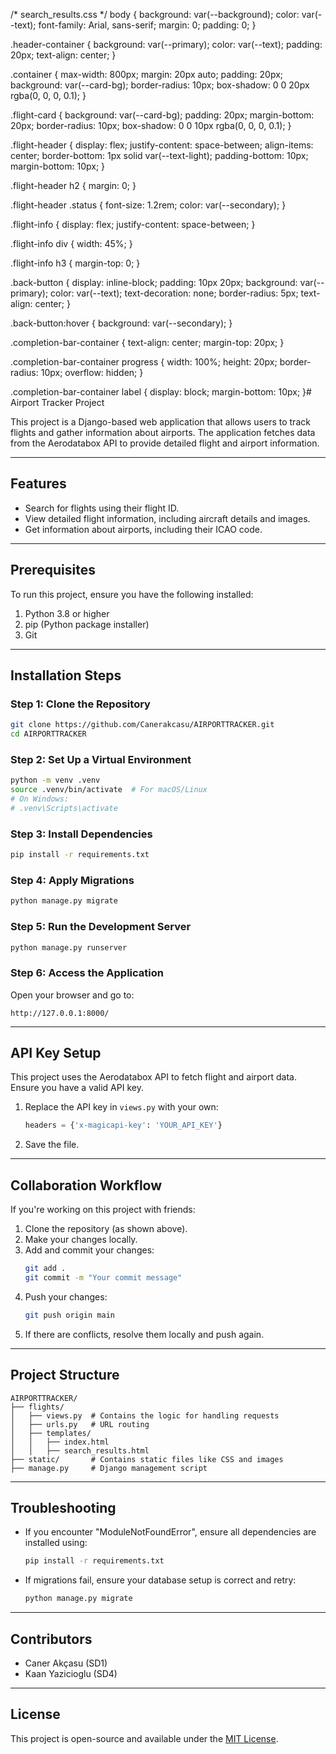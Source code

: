 /* search_results.css */
body {
    background: var(--background);
    color: var(--text);
    font-family: Arial, sans-serif;
    margin: 0;
    padding: 0;
}

.header-container {
    background: var(--primary);
    color: var(--text);
    padding: 20px;
    text-align: center;
}

.container {
    max-width: 800px;
    margin: 20px auto;
    padding: 20px;
    background: var(--card-bg);
    border-radius: 10px;
    box-shadow: 0 0 20px rgba(0, 0, 0, 0.1);
}

.flight-card {
    background: var(--card-bg);
    padding: 20px;
    margin-bottom: 20px;
    border-radius: 10px;
    box-shadow: 0 0 10px rgba(0, 0, 0, 0.1);
}

.flight-header {
    display: flex;
    justify-content: space-between;
    align-items: center;
    border-bottom: 1px solid var(--text-light);
    padding-bottom: 10px;
    margin-bottom: 10px;
}

.flight-header h2 {
    margin: 0;
}

.flight-header .status {
    font-size: 1.2rem;
    color: var(--secondary);
}

.flight-info {
    display: flex;
    justify-content: space-between;
}

.flight-info div {
    width: 45%;
}

.flight-info h3 {
    margin-top: 0;
}

.back-button {
    display: inline-block;
    padding: 10px 20px;
    background: var(--primary);
    color: var(--text);
    text-decoration: none;
    border-radius: 5px;
    text-align: center;
}

.back-button:hover {
    background: var(--secondary);
}

.completion-bar-container {
    text-align: center;
    margin-top: 20px;
}

.completion-bar-container progress {
    width: 100%;
    height: 20px;
    border-radius: 10px;
    overflow: hidden;
}

.completion-bar-container label {
    display: block;
    margin-bottom: 10px;
}# Airport Tracker Project

This project is a Django-based web application that allows users to track flights and gather information about airports. The application fetches data from the Aerodatabox API to provide detailed flight and airport information.

---

## Features
- Search for flights using their flight ID.
- View detailed flight information, including aircraft details and images.
- Get information about airports, including their ICAO code.

---

## Prerequisites
To run this project, ensure you have the following installed:

1. Python 3.8 or higher
2. pip (Python package installer)
3. Git

---

## Installation Steps

### Step 1: Clone the Repository
```bash
git clone https://github.com/Canerakcasu/AIRPORTTRACKER.git
cd AIRPORTTRACKER
```

### Step 2: Set Up a Virtual Environment
```bash
python -m venv .venv
source .venv/bin/activate  # For macOS/Linux
# On Windows:
# .venv\Scripts\activate
```

### Step 3: Install Dependencies
```bash
pip install -r requirements.txt
```

### Step 4: Apply Migrations
```bash
python manage.py migrate
```

### Step 5: Run the Development Server
```bash
python manage.py runserver
```

### Step 6: Access the Application
Open your browser and go to:
```
http://127.0.0.1:8000/
```

---

## API Key Setup
This project uses the Aerodatabox API to fetch flight and airport data. Ensure you have a valid API key.

1. Replace the API key in `views.py` with your own:
   ```python
   headers = {'x-magicapi-key': 'YOUR_API_KEY'}
   ```
2. Save the file.

---

## Collaboration Workflow
If you're working on this project with friends:

1. Clone the repository (as shown above).
2. Make your changes locally.
3. Add and commit your changes:
   ```bash
   git add .
   git commit -m "Your commit message"
   ```
4. Push your changes:
   ```bash
   git push origin main
   ```
5. If there are conflicts, resolve them locally and push again.

---

## Project Structure
```
AIRPORTTRACKER/
├── flights/
│   ├── views.py  # Contains the logic for handling requests
│   ├── urls.py   # URL routing
│   ├── templates/
│   │   ├── index.html
│   │   ├── search_results.html
├── static/       # Contains static files like CSS and images
├── manage.py     # Django management script
```

---

## Troubleshooting
- If you encounter "ModuleNotFoundError", ensure all dependencies are installed using:
  ```bash
  pip install -r requirements.txt
  ```

- If migrations fail, ensure your database setup is correct and retry:
  ```bash
  python manage.py migrate
  ```

---

## Contributors
- Caner Akçasu (SD1)
- Kaan Yazicioglu (SD4)

---

## License
This project is open-source and available under the [MIT License](LICENSE).

